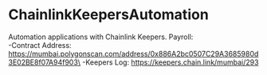 # ChainlinkKeepersAutomation

Automation applications with Chainlink Keepers. 
Payroll:\
  -Contract Address: https://mumbai.polygonscan.com/address/0x886A2bc0507C29A3685980d3E02BE8f07A94f903\
  -Keepers Log: https://keepers.chain.link/mumbai/293
